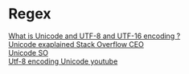 # Regex
[ What is Unicode and UTF-8 and UTF-16 encoding ? ](https://www.w3schools.com/charsets/ref_html_utf8.asp) <br>
[Unicode exaplained Stack Overflow CEO ](https://www.joelonsoftware.com/2003/10/08/the-absolute-minimum-every-software-developer-absolutely-positively-must-know-about-unicode-and-character-sets-no-excuses/) <br>
[Unicode SO](https://stackoverflow.com/questions/2241348/what-is-unicode-utf-8-utf-16) <br>
[ Utf-8 encoding ](http://www.fileformat.info/info/unicode/utf8.htm)
[ Unicode youtube ](https://www.youtube.com/watch?v=MijmeoH9LT4)
